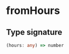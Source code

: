 # fromHours

## Type signature

<!-- prettier-ignore-start -->
```typescript
(hours: any) => number
```
<!-- prettier-ignore-end -->
